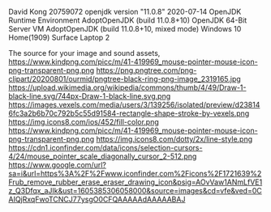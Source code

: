 David Kong
20759072
openjdk version "11.0.8" 2020-07-14
OpenJDK Runtime Environment AdoptOpenJDK (build 11.0.8+10)
OpenJDK 64-Bit Server VM AdoptOpenJDK (build 11.0.8+10, mixed mode)
Windows 10 Home(1909) Surface Laptop 2

The source for your image and sound assets,
https://www.kindpng.com/picc/m/41-419969_mouse-pointer-mouse-icon-png-transparent-png.png
https://png.pngtree.com/png-clipart/20200801/ourmid/pngtree-black-ring-png-image_2319165.jpg
https://upload.wikimedia.org/wikipedia/commons/thumb/4/49/Draw-1-black-line.svg/744px-Draw-1-black-line.svg.png
https://images.vexels.com/media/users/3/139256/isolated/preview/d238146fc3a2b6b70c792b5c55d91584-rectangle-shape-stroke-by-vexels.png
https://img.icons8.com/ios/452/fill-color.png
https://www.kindpng.com/picc/m/41-419969_mouse-pointer-mouse-icon-png-transparent-png.png
https://img.icons8.com/dotty/2x/line-style.png
https://cdn1.iconfinder.com/data/icons/selection-cursors-4/24/mouse_pointer_scale_diagonally_cursor_2-512.png
https://www.google.com/url?sa=i&url=https%3A%2F%2Fwww.iconfinder.com%2Ficons%2F1721639%2Frub_remove_rubber_erase_eraser_drawing_icon&psig=AOvVaw1ANmLfVE1z_Q3Dfqx_aJIk&ust=1605385306058000&source=images&cd=vfe&ved=0CAIQjRxqFwoTCNCJ77ysgO0CFQAAAAAdAAAAABAJ